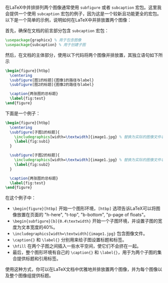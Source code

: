 在LaTeX中并排排列两个图像通常使用 `subfigure` 或者 `subcaption` 宏包。这里我会提供一个使用 `subcaption` 宏包的例子，因为这是一个较新且功能更全的宏包。以下是一个简单的示例，说明如何在LaTeX中并排放置两个图像：

首先，确保在文档的前言部分包含 `subcaption` 宏包：

```latex
\usepackage{graphicx} % 用于包含图像
\usepackage{subcaption} % 用于创建子图
```

然后，在文档的主体部分，使用以下代码将两个图像并排放置，其独立语句如下所示
```LateX
\begin{figure}[htbp]
  \centering
  \subfigure[图1的标题]{图像1的路径与label}
  \subfigure[图2的标题]{图像2的路径与label}

  \caption{两张图的总标题}
  \label{fig:test}
\end{figure}
```

下面是一个例子：

```latex
\begin{figure}[htbp]
  \centering
  \subfigure[子图1的标题]{
	\includegraphics[width=\textwidth]{image1.jpg} % 替换为实际的图像文件名
    \label{fig:sub1}
  }

  \subfigure[子图2的标题]{
	\includegraphics[width=\textwidth]{image1.jpg} % 替换为实际的图像文件名
    \label{fig:sub2}
  }

  \caption{两张图的总标题}
  \label{fig:test}
\end{figure}
```

在这个例子中：
- `\begin{figure}[htbp]` 开始一个图形环境，`[htbp]` 选项告诉LaTeX可以将图像放置在页面的 "h-here", "t-top", "b-bottom", "p-page of floats"。
- `\begin{subfigure}[b]{0.4\textwidth}` 开始一个子图环境，并设置子图的宽度为文本宽度的40%。
- `\includegraphics[width=\textwidth]{image1.jpg}` 包含图像文件。
- `\caption{}` 和 `\label{}` 分别用来给子图设置标题和标签。
- `\hfill` 在两个子图之间插入一些水平空间，使它们不会挤在一起。
- 最后，整个图形环境有自己的 `\caption{}` 和 `\label{}`，用于为两个子图的集合提供标题和引用标签。

使用这种方式，你可以在LaTeX文档中优雅地并排放置两个图像，并为每个图像以及整个图像组提供标题。